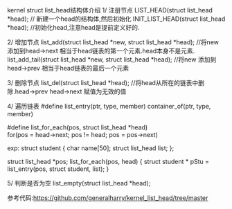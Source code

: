 kernel struct list_head结构体介绍
1/ 注册节点
LIST_HEAD(struct list_head *head);	// 新建一个head的结构体,然后初始化
INIT_LIST_HEAD(struct list_head *head);	//初始化head,注意head是提前定义好的.		

2/ 增加节点
list_add(struct list_head *new, struct list_head *head);  //将new 添加到head->next  相当于head链表的第一个元素.head本身不是元素.
list_add_tail(struct list_head *new, struct list_head *head); //将new 添加到head->prev  相当于head链表的最后一个元素

3/ 删除节点
list_del(struct list_head *head);   //将head从所在的链表中删除.head->prev head->next 赋值为无效的值

4/ 遍历链表
#define list_entry(ptr, type, member)  container_of(ptr, type, member)

#define list_for_each(pos, struct list_head *head) \
	for(pos = head->next; pos != head; pos = pos->next)

exp: 
struct student {
	char name[50];
	struct list_head list;
};

struct list_head *pos;
list_for_each(pos, head) {
	struct student * pStu = list_entry(pos, struct student, list);
}

5/ 判断是否为空
list_empty(struct list_head *head);

参考代码:https://github.com/generalharry/kernel_list_head/tree/master

